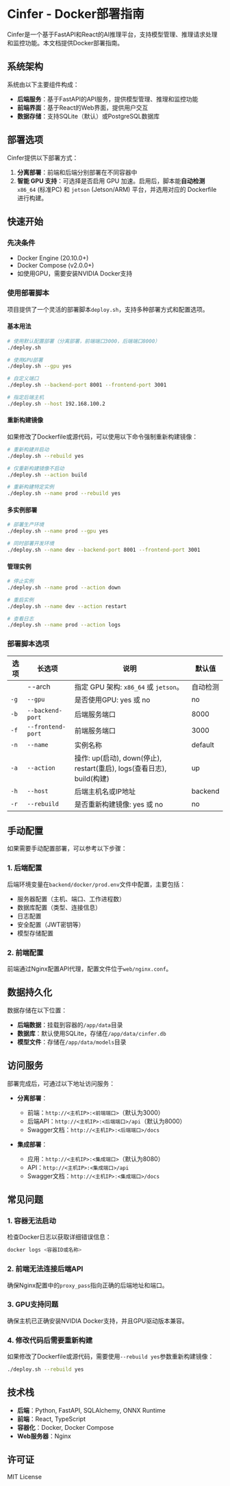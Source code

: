 # Cinfer - Docker部署指南

Cinfer是一个基于FastAPI和React的AI推理平台，支持模型管理、推理请求处理和监控功能。本文档提供Docker部署指南。

## 系统架构

系统由以下主要组件构成：

- **后端服务**：基于FastAPI的API服务，提供模型管理、推理和监控功能
- **前端界面**：基于React的Web界面，提供用户交互
- **数据存储**：支持SQLite（默认）或PostgreSQL数据库

## 部署选项

Cinfer提供以下部署方式：

1. **分离部署**：前端和后端分别部署在不同容器中
2. **智能 GPU 支持**：可选择是否启用 GPU 加速。启用后，脚本能**自动检测** `x86_64` (标准PC) 和 `jetson` (Jetson/ARM) 平台，并选用对应的 Dockerfile 进行构建。

## 快速开始

### 先决条件

- Docker Engine (20.10.0+)
- Docker Compose (v2.0.0+)
- 如使用GPU，需要安装NVIDIA Docker支持

### 使用部署脚本

项目提供了一个灵活的部署脚本`deploy.sh`，支持多种部署方式和配置选项。

#### 基本用法

```bash
# 使用默认配置部署（分离部署，前端端口3000，后端端口8000）
./deploy.sh

# 使用GPU部署
./deploy.sh --gpu yes

# 自定义端口
./deploy.sh --backend-port 8001 --frontend-port 3001

# 指定后端主机
./deploy.sh --host 192.168.100.2
```

#### 重新构建镜像

如果修改了Dockerfile或源代码，可以使用以下命令强制重新构建镜像：

```bash
# 重新构建并启动
./deploy.sh --rebuild yes

# 仅重新构建镜像不启动
./deploy.sh --action build

# 重新构建特定实例
./deploy.sh --name prod --rebuild yes
```

#### 多实例部署

```bash
# 部署生产环境
./deploy.sh --name prod --gpu yes

# 同时部署开发环境
./deploy.sh --name dev --backend-port 8001 --frontend-port 3001
```

#### 管理实例

```bash
# 停止实例
./deploy.sh --name prod --action down

# 重启实例
./deploy.sh --name dev --action restart

# 查看日志
./deploy.sh --name prod --action logs
```

### 部署脚本选项

| 选项 | 长选项            | 说明                                                         | 默认值   |
| ---- | ----------------- | ------------------------------------------------------------ | -------- |
|      | --arch            | 指定 GPU 架构: `x86_64` 或 `jetson`。                        | 自动检测 |
| `-g` | `--gpu`           | 是否使用GPU: yes 或 no                                       | no       |
| `-b` | `--backend-port`  | 后端服务端口                                                 | 8000     |
| `-f` | `--frontend-port` | 前端服务端口                                                 | 3000     |
| `-n` | `--name`          | 实例名称                                                     | default  |
| `-a` | `--action`        | 操作: up(启动), down(停止), restart(重启), logs(查看日志), build(构建) | up       |
| `-h` | `--host`          | 后端主机名或IP地址                                           | backend  |
| `-r` | `--rebuild`       | 是否重新构建镜像: yes 或 no                                  | no       |

## 手动配置

如果需要手动配置部署，可以参考以下步骤：

### 1. 后端配置

后端环境变量在`backend/docker/prod.env`文件中配置，主要包括：

- 服务器配置（主机、端口、工作进程数）
- 数据库配置（类型、连接信息）
- 日志配置
- 安全配置（JWT密钥等）
- 模型存储配置

### 2. 前端配置

前端通过Nginx配置API代理，配置文件位于`web/nginx.conf`。

## 数据持久化

数据存储在以下位置：

- **后端数据**：挂载到容器的`/app/data`目录
- **数据库**：默认使用SQLite，存储在`/app/data/cinfer.db`
- **模型文件**：存储在`/app/data/models`目录

## 访问服务

部署完成后，可通过以下地址访问服务：

- **分离部署**：
  - 前端：`http://<主机IP>:<前端端口>`（默认为3000）
  - 后端API：`http://<主机IP>:<后端端口>/api`（默认为8000）
  - Swagger文档：`http://<主机IP>:<后端端口>/docs`

- **集成部署**：
  - 应用：`http://<主机IP>:<集成端口>`（默认为8080）
  - API：`http://<主机IP>:<集成端口>/api`
  - Swagger文档：`http://<主机IP>:<集成端口>/docs`

## 常见问题

### 1. 容器无法启动

检查Docker日志以获取详细错误信息：

```bash
docker logs <容器ID或名称>
```

### 2. 前端无法连接后端API

确保Nginx配置中的`proxy_pass`指向正确的后端地址和端口。

### 3. GPU支持问题

确保主机已正确安装NVIDIA Docker支持，并且GPU驱动版本兼容。

### 4. 修改代码后需要重新构建

如果修改了Dockerfile或源代码，需要使用`--rebuild yes`参数重新构建镜像：

```bash
./deploy.sh --rebuild yes
```

## 技术栈

- **后端**：Python, FastAPI, SQLAlchemy, ONNX Runtime
- **前端**：React, TypeScript
- **容器化**：Docker, Docker Compose
- **Web服务器**：Nginx

## 许可证

MIT License 